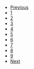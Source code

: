 <ul class="nav-pagination">
	<li><a rel="prev" href="#">Previous</a></li>	
	<li><a href="#">1</a></li>
	<li class="selected"><a href="#">2</a></li>
	<li><a href="#">3</a></li>
	<li><a href="#">4</a></li>
	<li><a href="#">5</a></li>
	<li><a href="#">6</a></li>
	<li><a href="#">7</a></li>
	<li><a href="#">8</a></li>
	<li><a href="#">9</a></li>
	<li><a rel="next" href="#">Next</a></li>	
</ul>
